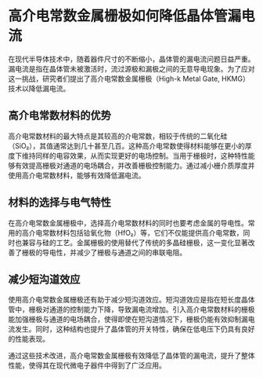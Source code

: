 # 高介电常数金属栅极如何降低晶体管漏电流

在现代半导体技术中，随着器件尺寸的不断缩小，晶体管的漏电流问题日益严重。漏电流是指在晶体管未被激活时，流过源极和漏极之间的无意导电现象。为了应对这一挑战，研究者们提出了高介电常数金属栅极（High-k Metal Gate, HKMG）技术以降低漏电流。

## 高介电常数材料的优势

高介电常数材料的最大特点是其较高的介电常数，相较于传统的二氧化硅（SiO₂），其值通常达到几十甚至几百。这种高介电常数使得材料能够在更小的厚度下维持同样的电容效果，从而实现更好的电场控制。当用于栅极时，这种特性能够有效提高栅极对通道的电场耦合，并改善栅极控制能力。通过减小栅介质厚度并使用高介电常数材料，能够有效降低漏电流。

## 材料的选择与电气特性

在高介电常数金属栅极中，选择高介电常数材料的同时也要考虑金属的导电性。常用的高介电常数材料包括铪氧化物（HfO₂）等，它们不仅能提供高介电常数，同时也兼容与硅的工艺。金属栅极的使用替代了传统的多晶硅栅极，这一变化显著改善了栅极的导电性，并减少了栅极与通道之间的串联电阻。

## 减少短沟道效应

使用高介电常数金属栅极还有助于减少短沟道效应。短沟道效应是指在短长度晶体管中，栅极对通道的控制能力下降，导致漏电流增加。引入高介电常数材料的栅极能加强栅极与通道的电场耦合，使得即使在短沟道情况下，栅极仍能有效抑制漏电流发生。同时，这种结构也提升了晶体管的开关特性，确保在低电压下仍具有良好的性能表现。

通过这些技术改进，高介电常数金属栅极有效降低了晶体管的漏电流，提升了整体性能，使得其在现代微电子器件中得到了广泛应用。